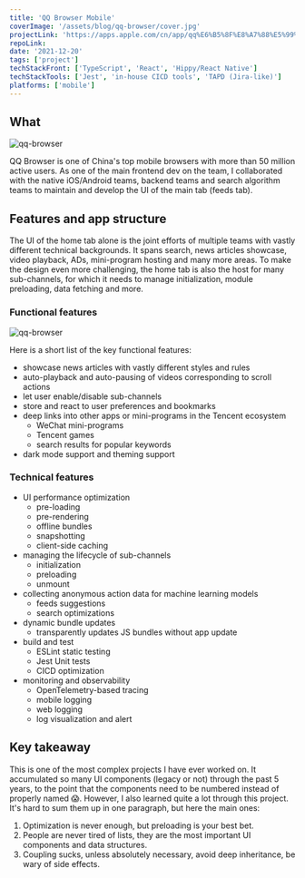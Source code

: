 ```yaml
---
title: 'QQ Browser Mobile'
coverImage: '/assets/blog/qq-browser/cover.jpg'
projectLink: 'https://apps.apple.com/cn/app/qq%E6%B5%8F%E8%A7%88%E5%99%A8-%E6%90%9C%E7%B4%A2%E6%96%B0%E9%97%BB%E5%B0%8F%E8%AF%B4%E6%96%87%E4%BB%B6/id370139302'
repoLink: 
date: '2021-12-20'
tags: ['project']
techStackFront: ['TypeScript', 'React', 'Hippy/React Native']
techStackTools: ['Jest', 'in-house CICD tools', 'TAPD (Jira-like)']
platforms: ['mobile']
---
```


## What

![qq-browser](/assets/blog/qq-browser/browser-list.jpeg)

QQ Browser is one of China's top mobile browsers with more than 50 million active users. As one of the main frontend dev on the team, I collaborated with the native iOS/Android teams, backend teams and search algorithm teams to maintain and develop the UI of the main tab (feeds tab).

## Features and app structure

The UI of the home tab alone is the joint efforts of multiple teams with vastly different technical backgrounds. It spans search, news articles showcase, video playback, ADs, mini-program hosting and many more areas. To make the design even more challenging, the home tab is also the host for many sub-channels, for which it needs to manage initialization, module preloading, data fetching and more. 

### Functional features
![qq-browser](/assets/blog/qq-browser/video.jpg)

Here is a short list of the key functional features:

- showcase news articles with vastly different styles and rules
- auto-playback and auto-pausing of videos corresponding to scroll actions
- let user enable/disable sub-channels
- store and react to user preferences and bookmarks
- deep links into other apps or mini-programs in the Tencent ecosystem
    - WeChat mini-programs
    - Tencent games
    - search results for popular keywords
- dark mode support and theming support

### Technical features

- UI performance optimization
  - pre-loading
  - pre-rendering
  - offline bundles
  - snapshotting
  - client-side caching
- managing the lifecycle of sub-channels
  - initialization
  - preloading
  - unmount
- collecting anonymous action data for machine learning models
  - feeds suggestions
  - search optimizations 
- dynamic bundle updates
  - transparently updates JS bundles without app update
- build and test
  - ESLint static testing
  - Jest Unit tests
  - CICD optimization
- monitoring and observability
  - OpenTelemetry-based tracing
  - mobile logging
  - web logging
  - log visualization and alert

## Key takeaway

This is one of the most complex projects I have ever worked on. It accumulated so many UI components (legacy or not) through the past 5 years, to the point that the components need to be numbered instead of properly named 😱. However, I also learned quite a lot through this project. It's hard to sum them up in one paragraph, but here the main ones:

1. Optimization is never enough, but preloading is your best bet.
2. People are never tired of lists, they are the most important UI components and data structures.
3. Coupling sucks, unless absolutely necessary, avoid deep inheritance, be wary of side effects. 
